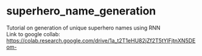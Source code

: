 # superhero_name_generation
Tutorial on generation of unique superhero names using RNN  
Link to google collab: https://colab.research.google.com/drive/1a_t2T1eHU82jZf2T5tYlFjtnXN5DEom-
